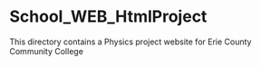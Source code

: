 # School_WEB_HtmlProject
This directory contains a Physics project website for Erie County Community College
